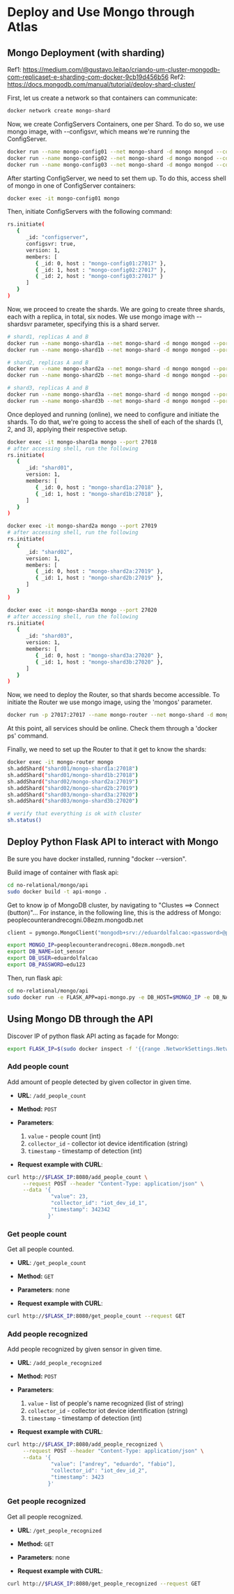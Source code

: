 # Deploy and Use Mongo through Atlas

## Mongo Deployment (with sharding)

Ref1: https://medium.com/@gustavo.leitao/criando-um-cluster-mongodb-com-replicaset-e-sharding-com-docker-9cb19d456b56
Ref2: https://docs.mongodb.com/manual/tutorial/deploy-shard-cluster/

First, let us create a network so that containers can communicate:
```bash
docker network create mongo-shard
```

Now, we create ConfigServers Containers, one per Shard.
To do so, we use mongo image, with --configsvr, which means we're running the ConfigServer.
```bash
docker run --name mongo-config01 --net mongo-shard -d mongo mongod --configsvr --replSet configserver --port 27017
docker run --name mongo-config02 --net mongo-shard -d mongo mongod --configsvr --replSet configserver --port 27017
docker run --name mongo-config03 --net mongo-shard -d mongo mongod --configsvr --replSet configserver --port 27017
```

After starting ConfigServer, we need to set them up.
To do this, access shell of mongo in one of ConfigServer containers:
```bash
docker exec -it mongo-config01 mongo
```

Then, initiate ConfigServers with the following command:
```bash
rs.initiate(
   {
      _id: "configserver",
      configsvr: true,
      version: 1,
      members: [
         { _id: 0, host : "mongo-config01:27017" },
         { _id: 1, host : "mongo-config02:27017" },
         { _id: 2, host : "mongo-config03:27017" }
      ]
   }
)
```

Now, we proceed to create the shards.
We are going to create three shards, each with a replica, in total, six nodes.
We use mongo image with --shardsvr parameter, specifying this is a shard server.
```bash
# shard1, replicas A and B
docker run --name mongo-shard1a --net mongo-shard -d mongo mongod --port 27018 --shardsvr --replSet shard01
docker run --name mongo-shard1b --net mongo-shard -d mongo mongod --port 27018 --shardsvr --replSet shard01

# shard2, replicas A and B
docker run --name mongo-shard2a --net mongo-shard -d mongo mongod --port 27019 --shardsvr --replSet shard02
docker run --name mongo-shard2b --net mongo-shard -d mongo mongod --port 27019 --shardsvr --replSet shard02

# shard3, replicas A and B
docker run --name mongo-shard3a --net mongo-shard -d mongo mongod --port 27020 --shardsvr --replSet shard03
docker run --name mongo-shard3b --net mongo-shard -d mongo mongod --port 27020 --shardsvr --replSet shard03
```

Once deployed and running (online), we need to configure and initiate the shards.
To do that, we're going to access the shell of each of the shards (1, 2, and 3), applying their respective setup.

```bash
docker exec -it mongo-shard1a mongo --port 27018
# after accessing shell, run the following
rs.initiate(
   {
      _id: "shard01",
      version: 1,
      members: [
         { _id: 0, host : "mongo-shard1a:27018" },
         { _id: 1, host : "mongo-shard1b:27018" },
      ]
   }
)

docker exec -it mongo-shard2a mongo --port 27019
# after accessing shell, run the following
rs.initiate(
   {
      _id: "shard02",
      version: 1,
      members: [
         { _id: 0, host : "mongo-shard2a:27019" },
         { _id: 1, host : "mongo-shard2b:27019" },
      ]
   }
)

docker exec -it mongo-shard3a mongo --port 27020
# after accessing shell, run the following
rs.initiate(
   {
      _id: "shard03",
      version: 1,
      members: [
         { _id: 0, host : "mongo-shard3a:27020" },
         { _id: 1, host : "mongo-shard3b:27020" },
      ]
   }
)
```

Now, we need to deploy the Router, so that shards become accessible.
To initiate the Router we use mongo image, using the 'mongos' parameter.

```bash
docker run -p 27017:27017 --name mongo-router --net mongo-shard -d mongo mongos --port 27017 --configdb configserver/mongo-config01:27017,mongo-config02:27017,mongo-config03:27017 --bind_ip_all
```

At this point, all services should be online. Check them through a 'docker ps' command.

Finally, we need to set up the Router to that it get to know the shards:
```bash
docker exec -it mongo-router mongo
sh.addShard("shard01/mongo-shard1a:27018")
sh.addShard("shard01/mongo-shard1b:27018") 
sh.addShard("shard02/mongo-shard2a:27019")
sh.addShard("shard02/mongo-shard2b:27019") 
sh.addShard("shard03/mongo-shard3a:27020")
sh.addShard("shard03/mongo-shard3b:27020")

# verify that everything is ok with cluster
sh.status()
```

## Deploy Python Flask API to interact with Mongo

Be sure you have docker installed, running "docker --version".

Build image of container with flask api:
```bash
cd no-relational/mongo/api
sudo docker build -t api-mongo .
```

Get to know ip of MongoDB cluster, by navigating to "Clustes ==> Connect (button)"...
For instance, in the following line, this is the address of Mongo: peoplecounterandrecogni.08ezm.mongodb.net
```python
client = pymongo.MongoClient("mongodb+srv://eduardolfalcao:<password>@peoplecounterandrecogni.08ezm.mongodb.net/<dbname>?retryWrites=true&w=majority")
```

```bash
export MONGO_IP=peoplecounterandrecogni.08ezm.mongodb.net
export DB_NAME=iot_sensor
export DB_USER=eduardolfalcao
export DB_PASSWORD=edu123
```

Then, run flask api:
```bash
cd no-relational/mongo/api
sudo docker run -e FLASK_APP=api-mongo.py -e DB_HOST=$MONGO_IP -e DB_NAME=$DB_NAME -e DB_USER=$DB_USER -e DB_PASSWORD=$DB_PASSWORD api-mongo:latest
```

## Using Mongo DB through the API

Discover IP of python flask API acting as façade for Mongo:
```bash
export FLASK_IP=$(sudo docker inspect -f '{{range .NetworkSettings.Networks}}{{.IPAddress}}{{end}}' $(sudo docker ps | grep mongo | cut -f 1 -d ' '))
```

### Add people count
Add amount of people detected by given collector in given time.

* **URL**: `/add_people_count`
* **Method:** `POST`
* **Parameters**:
    1. `value` - people count (int)
    2. `collector_id` - collector iot device identification (string)
    3. `timestamp` - timestamp of detection (int)

* **Request example with CURL**:
```bash
curl http://$FLASK_IP:8080/add_people_count \
     --request POST --header "Content-Type: application/json" \
     --data '{
              "value": 23, 
              "collector_id": "iot_dev_id_1", 
              "timestamp": 342342
             }'
```

### Get people count
Get all people counted.

* **URL**: `/get_people_count`
* **Method:** `GET`
* **Parameters**: none

* **Request example with CURL**:
```bash
curl http://$FLASK_IP:8080/get_people_count --request GET 
```

### Add people recognized
Add people recognized by given sensor in given time.

* **URL**: `/add_people_recognized`
* **Method:** `POST`
* **Parameters**:
    1. `value` - list of people's name recognized (list of string)
    2. `collector_id` - collector iot device identification (string)
    3. `timestamp` - timestamp of detection (int)

* **Request example with CURL**:
```bash
curl http://$FLASK_IP:8080/add_people_recognized \
     --request POST --header "Content-Type: application/json" \
     --data '{
              "value": ["andrey", "eduardo", "fabio"], 
              "collector_id": "iot_dev_id_2", 
              "timestamp": 3423
             }'
```

### Get people recognized
Get all people recognized.

* **URL**: `/get_people_recognized`
* **Method:** `GET`
* **Parameters**: none

* **Request example with CURL**:
```bash
curl http://$FLASK_IP:8080/get_people_recognized --request GET 
```

